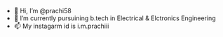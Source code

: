 - 👋 Hi, I’m @prachi58
- 🌱 I’m currently pursuining b.tech in Electrical & Elctronics Engineering
- 📫 My instagarm id is i.m.prachiii

<!---
prachi58/prachi58 is a ✨ special ✨ repository because its `README.md` (this file) appears on your GitHub profile.
You can click the Preview link to take a look at your changes.
--->
